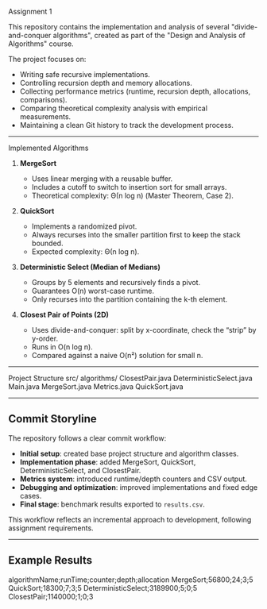 Assignment 1

This repository contains the implementation and analysis of several "divide-and-conquer algorithms", created as part of the "Design and Analysis of Algorithms" course.  

The project focuses on:
- Writing safe recursive implementations.  
- Controlling recursion depth and memory allocations.  
- Collecting performance metrics (runtime, recursion depth, allocations, comparisons).  
- Comparing theoretical complexity analysis with empirical measurements.  
- Maintaining a clean Git history to track the development process.  

---

Implemented Algorithms

1. **MergeSort**  
   - Uses linear merging with a reusable buffer.  
   - Includes a cutoff to switch to insertion sort for small arrays.  
   - Theoretical complexity: Θ(n log n) (Master Theorem, Case 2).  

2. **QuickSort**  
   - Implements a randomized pivot.  
   - Always recurses into the smaller partition first to keep the stack bounded.  
   - Expected complexity: Θ(n log n).  

3. **Deterministic Select (Median of Medians)**  
   - Groups by 5 elements and recursively finds a pivot.  
   - Guarantees O(n) worst-case runtime.  
   - Only recurses into the partition containing the k-th element.  

4. **Closest Pair of Points (2D)**  
   - Uses divide-and-conquer: split by x-coordinate, check the “strip” by y-order.  
   - Runs in O(n log n).  
   - Compared against a naive O(n²) solution for small n.  

---

 Project Structure
src/
algorithms/
ClosestPair.java
DeterministicSelect.java
Main.java
MergeSort.java
Metrics.java
QuickSort.java

---

## Commit Storyline
The repository follows a clear commit workflow:  

- **Initial setup**: created base project structure and algorithm classes.  
- **Implementation phase**: added MergeSort, QuickSort, DeterministicSelect, and ClosestPair.  
- **Metrics system**: introduced runtime/depth counters and CSV output.  
- **Debugging and optimization**: improved implementations and fixed edge cases.  
- **Final stage**: benchmark results exported to `results.csv`.  

This workflow reflects an incremental approach to development, following assignment requirements.  

---

## Example Results
algorithmName;runTime;counter;depth;allocation
MergeSort;56800;24;3;5
QuickSort;18300;7;3;5
DeterministicSelect;3189900;5;0;5
ClosestPair;1140000;1;0;3

